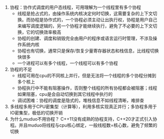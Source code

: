 1. 协程：协作式调度的用户态线程，可用理解为一个线程里有多个协程
   * 线程是抢占式的，由操作系统内核决定何时切换，这需要复杂的上下文切换。而协程是协作式的，一个协程必须主动让出执行权，协程是用户自己来编写调度逻辑的，另一个协程才能继续执行，避免了不必要的上下文切换，它的切换效率极高
   * 协程的创建、调度和销毁完全由用户的程序或语言运行时管理，不涉及操作系统内核
   * 协程也有切换，通常只是保存/恢复少量寄存器状态和栈信息，比线程切换快很多
   * 一个进程可以有多个线程，一个线程可以有多个协程
2. 协程的不足
   * 线程可用在cpu的不同核上并行，但是无法将一个线程的多个协程分摊到多个核上
   * 协程执行中不能有阻塞操作，否则整个线程的所有协程都会被阻塞；线程如果阻塞，cpu是会自动切换到其它线程中执行的
   * 调试困难：协程的调度是隐式的，堆栈信息不如线程清晰，难排查
3. 多线程多用于CPU密集型（计算等），利用多核实现真正并行；多协程多用于IO密集型，极低的切换开销
4. 为什么muduo不用协程？
   C++11没有成熟的协程支持，C++20才正式引入协程。并且muduo将线程与cpu核心绑定，一般线程数=核心数，避免了频繁的切换